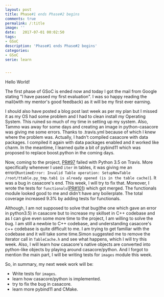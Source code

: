 ```yaml
---
layout: post
title: Phase#1 ends Phase#2 begins
comments: true
permalink: /:title
image: ''
date:   2017-07-01 00:02:50
tags:
- GSoC
description: 'Phase#1 ends Phase#2 begins'
categories:
- GSoC
serie: learn


---
```

Hello World!

The first phase of GSoC is ended now and today I got the mail from Google stating "I have passed my first evaluation". I was so happy reading the mail(with my mentor's good feedback) as it will be my first ever earning.

I should also have posted a blog post last week as per my plan but I missed it as my OS had some problem and I had to clean install my Operating System. This ruined so much of my time in setting up my system. Also, Tammo was away for some days and creating an image in python-casacore was giving me some errors. Thanks to .travis.yml because of which I knew where the problem was. Actually, I hadn't compiled casacore with data packages. I compiled it again with data packages enabled and it worked like charm. In the meantime, I learned quite a bit of pybind11 which was proposed to replace boost.python in the coming days.

Now, coming to the project, [PR#97](https://github.com/casacore/python-casacore/pull/97) failed with Python 3.5 on Travis. More specifically whenever I used `iter` in tables, it was giving me an error(`RuntimeError: Invalid Table operation: SetupNewTable /root/ttable.py_tmp.tab1 is already opened (is in the table cache)`). It was a bug in casacore's end. This week, I will try to fix that. Moreover, I wrote the tests for `functionals`([PR#101](https://github.com/casacore/python-casacore/pull/101))  which got merged. The functionals module looked good to me and didn't have any boilerplate. The total coverage increased  9.3% by adding tests for functionals.

Although, I am not supposed to solve that bug(the one which gave an error in python3.5) in casacore but to increase my skillset in C++ codebase and as I  can give even some more time to the project, I am willing to solve the bug. I am still a newbie to C++ codebase, and understanding casacore's c++ codebase is quite difficult to me. I am trying to get familiar with the codebase and it will take some time.Simon suggested me to remove the iterator call in `TableCache.h` and see what happens, which I will try this week. Also, I will learn how casacore's native objects are converted into python-like objects by playing around casacore/python. And I forgot to mention the main part, I will be writing tests for `images` module this week.

So, in summary, my next week work will be:

* Write tests for `images`.
* learn how casacore/python is implemented.
* try to fix the bug in casacore.
* learn more pybind11 and CMake.



